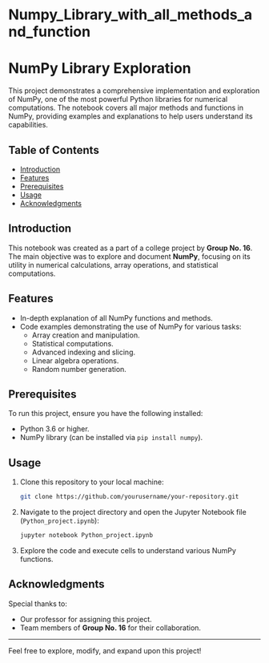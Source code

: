 # Numpy_Library_with_all_methods_and_function

# NumPy Library Exploration

This project demonstrates a comprehensive implementation and exploration of NumPy, one of the most powerful Python libraries for numerical computations. The notebook covers all major methods and functions in NumPy, providing examples and explanations to help users understand its capabilities.

## Table of Contents
- [Introduction](#introduction)
- [Features](#features)
- [Prerequisites](#prerequisites)
- [Usage](#usage)
- [Acknowledgments](#acknowledgments)

## Introduction
This notebook was created as a part of a college project by **Group No. 16**. The main objective was to explore and document **NumPy**, focusing on its utility in numerical calculations, array operations, and statistical computations.

## Features
- In-depth explanation of all NumPy functions and methods.
- Code examples demonstrating the use of NumPy for various tasks:
  - Array creation and manipulation.
  - Statistical computations.
  - Advanced indexing and slicing.
  - Linear algebra operations.
  - Random number generation.

## Prerequisites
To run this project, ensure you have the following installed:
- Python 3.6 or higher.
- NumPy library (can be installed via `pip install numpy`).

## Usage
1. Clone this repository to your local machine:
   ```bash
   git clone https://github.com/yourusername/your-repository.git
   ```
2. Navigate to the project directory and open the Jupyter Notebook file (`Python_project.ipynb`):
   ```bash
   jupyter notebook Python_project.ipynb
   ```
3. Explore the code and execute cells to understand various NumPy functions.

## Acknowledgments
Special thanks to:
- Our professor for assigning this project.
- Team members of **Group No. 16** for their collaboration.

---
Feel free to explore, modify, and expand upon this project!
